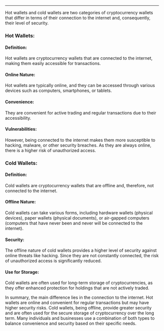 ---
Hot wallets and cold wallets are two categories of cryptocurrency wallets that differ in terms of their connection to the internet and, consequently, their level of security.

### Hot Wallets:

#### Definition: 

Hot wallets are cryptocurrency wallets that are connected to the internet, making them easily accessible for transactions.

#### Online Nature: 

Hot wallets are typically online, and they can be accessed through various devices such as computers, smartphones, or tablets.

#### Convenience: 

They are convenient for active trading and regular transactions due to their accessibility.

#### Vulnerabilities: 

However, being connected to the internet makes them more susceptible to hacking, malware, or other security breaches. As they are always online, there is a higher risk of unauthorized access.

### Cold Wallets:

#### Definition: 

Cold wallets are cryptocurrency wallets that are offline and, therefore, not connected to the internet.

#### Offline Nature: 

Cold wallets can take various forms, including hardware wallets (physical devices), paper wallets (physical documents), or air-gapped computers (computers that have never been and never will be connected to the internet).

#### Security: 

The offline nature of cold wallets provides a higher level of security against online threats like hacking. Since they are not constantly connected, the risk of unauthorized access is significantly reduced.

#### Use for Storage: 

Cold wallets are often used for long-term storage of cryptocurrencies, as they offer enhanced protection for holdings that are not actively traded.

In summary, the main difference lies in the connection to the internet. Hot wallets are online and convenient for regular transactions but may have higher security risks. Cold wallets, being offline, provide greater security and are often used for the secure storage of cryptocurrency over the long term. Many individuals and businesses use a combination of both types to balance convenience and security based on their specific needs.